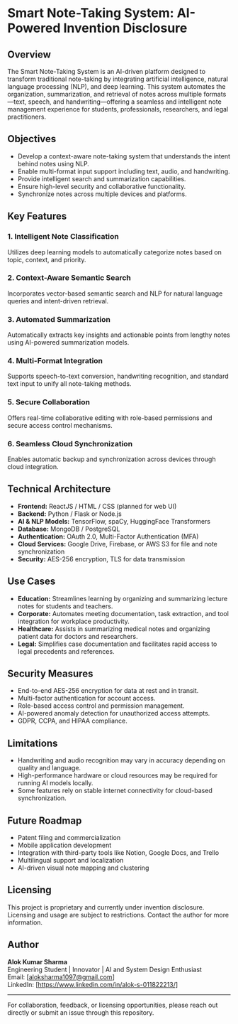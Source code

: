 # Smart Note-Taking System: AI-Powered Invention Disclosure

## Overview

The Smart Note-Taking System is an AI-driven platform designed to transform traditional note-taking by integrating artificial intelligence, natural language processing (NLP), and deep learning. This system automates the organization, summarization, and retrieval of notes across multiple formats—text, speech, and handwriting—offering a seamless and intelligent note management experience for students, professionals, researchers, and legal practitioners.

## Objectives

- Develop a context-aware note-taking system that understands the intent behind notes using NLP.
- Enable multi-format input support including text, audio, and handwriting.
- Provide intelligent search and summarization capabilities.
- Ensure high-level security and collaborative functionality.
- Synchronize notes across multiple devices and platforms.

## Key Features

### 1. Intelligent Note Classification
Utilizes deep learning models to automatically categorize notes based on topic, context, and priority.

### 2. Context-Aware Semantic Search
Incorporates vector-based semantic search and NLP for natural language queries and intent-driven retrieval.

### 3. Automated Summarization
Automatically extracts key insights and actionable points from lengthy notes using AI-powered summarization models.

### 4. Multi-Format Integration
Supports speech-to-text conversion, handwriting recognition, and standard text input to unify all note-taking methods.

### 5. Secure Collaboration
Offers real-time collaborative editing with role-based permissions and secure access control mechanisms.

### 6. Seamless Cloud Synchronization
Enables automatic backup and synchronization across devices through cloud integration.

## Technical Architecture

- **Frontend:** ReactJS / HTML / CSS (planned for web UI)
- **Backend:** Python / Flask or Node.js
- **AI & NLP Models:** TensorFlow, spaCy, HuggingFace Transformers
- **Database:** MongoDB / PostgreSQL
- **Authentication:** OAuth 2.0, Multi-Factor Authentication (MFA)
- **Cloud Services:** Google Drive, Firebase, or AWS S3 for file and note synchronization
- **Security:** AES-256 encryption, TLS for data transmission

## Use Cases

- **Education:** Streamlines learning by organizing and summarizing lecture notes for students and teachers.
- **Corporate:** Automates meeting documentation, task extraction, and tool integration for workplace productivity.
- **Healthcare:** Assists in summarizing medical notes and organizing patient data for doctors and researchers.
- **Legal:** Simplifies case documentation and facilitates rapid access to legal precedents and references.

## Security Measures

- End-to-end AES-256 encryption for data at rest and in transit.
- Multi-factor authentication for account access.
- Role-based access control and permission management.
- AI-powered anomaly detection for unauthorized access attempts.
- GDPR, CCPA, and HIPAA compliance.

## Limitations

- Handwriting and audio recognition may vary in accuracy depending on quality and language.
- High-performance hardware or cloud resources may be required for running AI models locally.
- Some features rely on stable internet connectivity for cloud-based synchronization.

## Future Roadmap

- Patent filing and commercialization
- Mobile application development
- Integration with third-party tools like Notion, Google Docs, and Trello
- Multilingual support and localization
- AI-driven visual note mapping and clustering

## Licensing

This project is proprietary and currently under invention disclosure. Licensing and usage are subject to restrictions. Contact the author for more information.

## Author

**Alok Kumar Sharma**  
Engineering Student | Innovator | AI and System Design Enthusiast  
Email: [aloksharma1097@gmail.com]  
LinkedIn: [https://www.linkedin.com/in/alok-s-011822213/] 

---

For collaboration, feedback, or licensing opportunities, please reach out directly or submit an issue through this repository.
